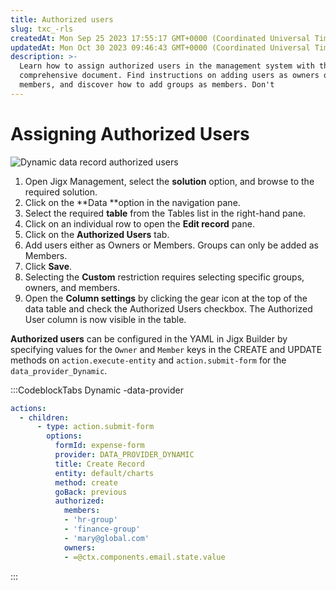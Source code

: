 ```yaml
---
title: Authorized users
slug: txc_-rls
createdAt: Mon Sep 25 2023 17:55:17 GMT+0000 (Coordinated Universal Time)
updatedAt: Mon Oct 30 2023 09:46:43 GMT+0000 (Coordinated Universal Time)
description: >-
  Learn how to assign authorized users in the management system with this
  comprehensive document. Find instructions on adding users as owners or
  members, and discover how to add groups as members. Don't
---
```


# Assigning Authorized Users

![Dynamic data record authorized users](https://archbee-image-uploads.s3.amazonaws.com/x7vdIDH6-ScTprfmi2XXX/yG-30i4j8ttnpK4eaxz_h_rls-authorizeduserconfig.png)

1. Open Jigx Management, select the **solution** option, and browse to the required solution.
2. Click on the \*\*Data \*\*option in the navigation pane.
3. Select the required **table** from the Tables list in the right-hand pane.
4. Click on an individual row to open the **Edit record** pane.
5. Click on the **Authorized Users** tab.
6. Add users either as Owners or Members. Groups can only be added as Members.
7. Click **Save**.
8. Selecting the **Custom** restriction requires selecting specific groups, owners, and members.
9. Open the **Column settings** by clicking the gear icon at the top of the data table and check the Authorized Users checkbox. The Authorized User column is now visible in the table.

**Authorized users** can be configured in the YAML in Jigx Builder by specifying values for the `Owner` and `Member` keys in the CREATE and UPDATE methods on `action.execute-entity` and `action.submit-form` for the `data_provider_Dynamic`.

:::CodeblockTabs Dynamic -data-provider

```yaml
actions:
  - children:
      - type: action.submit-form
        options:
          formId: expense-form
          provider: DATA_PROVIDER_DYNAMIC
          title: Create Record
          entity: default/charts
          method: create
          goBack: previous
          authorized:
            members:
            - 'hr-group'
            - 'finance-group'
            - 'mary@global.com'
            owners:
            - =@ctx.components.email.state.value  
```

:::
